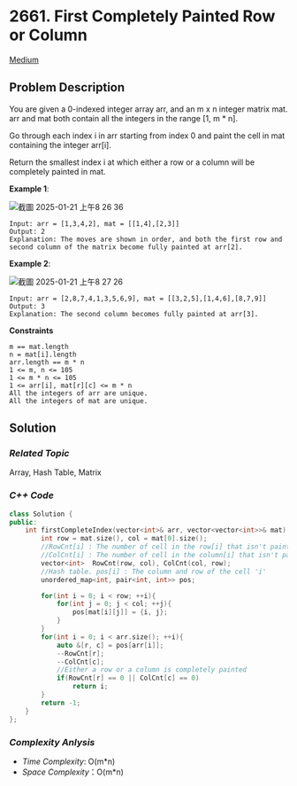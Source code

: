 # 2661. First Completely Painted Row or Column
[Medium](https://leetcode.com/problems/first-completely-painted-row-or-column/description/)

## Problem Description

You are given a 0-indexed integer array arr, and an m x n integer matrix mat. arr and mat both contain all the integers in the range [1, m * n].

Go through each index i in arr starting from index 0 and paint the cell in mat containing the integer arr[i].

Return the smallest index i at which either a row or a column will be completely painted in mat.


**Example 1**:

![截圖 2025-01-21 上午8 26 36](https://github.com/user-attachments/assets/634ccbe0-c42c-4602-a8ba-2fcc1dd3076e)

```
Input: arr = [1,3,4,2], mat = [[1,4],[2,3]]
Output: 2
Explanation: The moves are shown in order, and both the first row and second column of the matrix become fully painted at arr[2].
```
**Example 2**:

![截圖 2025-01-21 上午8 27 26](https://github.com/user-attachments/assets/9d5e5d00-126c-4188-b0c8-55383b45e075)

```
Input: arr = [2,8,7,4,1,3,5,6,9], mat = [[3,2,5],[1,4,6],[8,7,9]]
Output: 3
Explanation: The second column becomes fully painted at arr[3].
```

**Constraints**
```
m == mat.length
n = mat[i].length
arr.length == m * n
1 <= m, n <= 105
1 <= m * n <= 105
1 <= arr[i], mat[r][c] <= m * n
All the integers of arr are unique.
All the integers of mat are unique.
```

## Solution

### _Related Topic_
   Array, Hash Table, Matrix

### _C++ Code_
```cpp
class Solution {
public:
    int firstCompleteIndex(vector<int>& arr, vector<vector<int>>& mat) {
        int row = mat.size(), col = mat[0].size();
        //RowCnt[i] : The number of cell in the row[i] that isn't painted
        //ColCnt[i] : The number of cell in the column[i] that isn't painted
        vector<int>  RowCnt(row, col), ColCnt(col, row);
        //Hash table. pos[i] : The column and row of the cell 'i'
        unordered_map<int, pair<int, int>> pos;

        for(int i = 0; i < row; ++i){
            for(int j = 0; j < col; ++j){
                pos[mat[i][j]] = {i, j};
            }
        }
        for(int i = 0; i < arr.size(); ++i){
            auto &[r, c] = pos[arr[i]];
            --RowCnt[r];
            --ColCnt[c];
            //Either a row or a column is completely painted
            if(RowCnt[r] == 0 || ColCnt[c] == 0)
                return i;
        }
        return -1;
    }
};
```

### _Complexity Anlysis_
- _Time Complexity_: O(m*n)
- _Space Complexity_：O(m*n)
